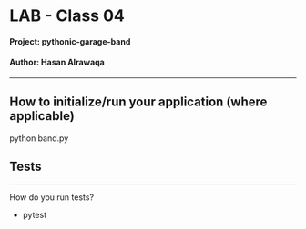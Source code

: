 # LAB - Class 04

#### Project: pythonic-garage-band

#### Author: Hasan Alrawaqa

--------------------------------------------------------

## How to initialize/run your application (where applicable)

 python band.py

## Tests

------------------------------------------------

How do you run tests?

- pytest
